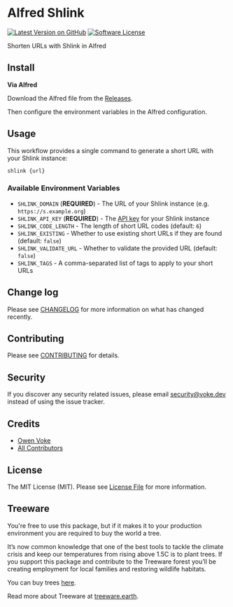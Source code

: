 # Alfred Shlink

[![Latest Version on GitHub][ico-version]][link-releases]
[![Software License][ico-license]](LICENSE.md)

Shorten URLs with Shlink in Alfred

## Install

**Via Alfred**

Download the Alfred file from the [Releases](https://github.com/owenvoke/alfred-shlink/releases).

Then configure the environment variables in the Alfred configuration.

## Usage

This workflow provides a single command to generate a short URL with your Shlink instance:

`shlink {url}`

### Available Environment Variables

- `SHLINK_DOMAIN` (**REQUIRED**) - The URL of your Shlink instance (e.g. `https://s.example.org`)
- `SHLINK_API_KEY` (**REQUIRED**) - The [API key](https://shlink.io/documentation/api-docs/authentication) for your Shlink instance
- `SHLINK_CODE_LENGTH` - The length of short URL codes (default: `6`)
- `SHLINK_EXISTING` - Whether to use existing short URLs if they are found (default: `false`)
- `SHLINK_VALIDATE_URL` - Whether to validate the provided URL (default: `false`)
- `SHLINK_TAGS` - A comma-separated list of tags to apply to your short URLs

## Change log

Please see [CHANGELOG](CHANGELOG.md) for more information on what has changed recently.

## Contributing

Please see [CONTRIBUTING](.github/CONTRIBUTING.md) for details.

## Security

If you discover any security related issues, please email security@voke.dev instead of using the issue tracker.

## Credits

- [Owen Voke][link-author]
- [All Contributors][link-contributors]

## License

The MIT License (MIT). Please see [License File](LICENSE.md) for more information.

## Treeware

You're free to use this package, but if it makes it to your production environment you are required to buy the world a tree.

It’s now common knowledge that one of the best tools to tackle the climate crisis and keep our temperatures from rising above 1.5C is to plant trees. If you support this package and contribute to the Treeware forest you’ll be creating employment for local families and restoring wildlife habitats.

You can buy trees [here][link-treeware-gifting].

Read more about Treeware at [treeware.earth][link-treeware].

[ico-version]: https://img.shields.io/github/v/tag/owenvoke/alfred-shlink.svg?sort=semver&style=flat-square
[ico-license]: https://img.shields.io/badge/license-MIT-brightgreen.svg?style=flat-square

[link-releases]: https://github.com/owenvoke/alfred-shlink/releases
[link-treeware]: https://treeware.earth
[link-treeware-gifting]: https://ecologi.com/owenvoke?gift-trees
[link-author]: https://github.com/owenvoke
[link-contributors]: ../../contributors
